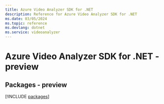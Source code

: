 ```yaml
---
title: Azure Video Analyzer SDK for .NET
description: Reference for Azure Video Analyzer SDK for .NET
ms.date: 03/05/2024
ms.topic: reference
ms.devlang: dotnet
ms.service: videoanalyzer
---
```

# Azure Video Analyzer SDK for .NET - preview
## Packages - preview
[!INCLUDE [packages](video-analyzer-index.md)]